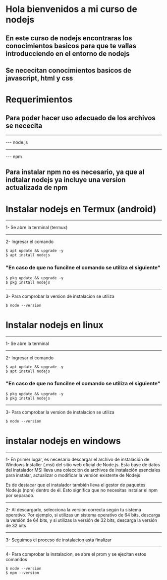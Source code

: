 # Hola bienvenidos a mi curso de nodejs

## En este curso de nodejs encontraras los conocimientos basicos para que te vallas introducciendo en el entorno de nodejs 

## Se nececitan conocimientos basicos de javascript, html y css 

# Requerimientos 

## Para poder hacer uso adecuado de los archivos se nececita 

***
--- node.js 
***
--- npm 

## Para instalar npm no es necesario, ya que al indtalar nodejs ya incluye una version actualizada de npm 

# Instalar nodejs en Termux (android)

***
1- Se abre la terminal (termux)
***
2- Ingresar el comando 
```
$ apt update && upgrade -y
$ apt install nodejs
```
### "En caso de que no funcilne el comando se utiliza el siguiente"
```
$ pkg update && upgrade -y
$ pkg install nodejs 
```
***
3- Para comprobar la version de instalacion se utiliza
```
$ node --version
```
# Instalar nodejs en linux 

***
1- Se abre la terminal 
***
2- Ingresar el comando 
```
$ apt update && upgrade -y
$ apt install nodejs
```
### "En caso de que no funcilne el comando se utiliza el siguiente"
```
$ pkg update && upgrade -y
$ pkg install nodejs 
```
***
3- Para comprobar la version de instalacion se utiliza
```
$ node --version
```
# instalar nodejs en windows 

***
1- En primer lugar, es necesario descargar el archivo de     instalación de Windows Installer (.msi) del sitio web oficial de Node.js. Esta base de datos del instalador MSI lleva una colección de archivos de instalación esenciales para instalar, actualizar o modificar la versión existente de Nodejs

Es de destacar que el instalador también lleva el gestor de paquetes Node.js (npm) dentro de él. Esto significa que no necesitas instalar el npm por separado.

***
2- Al descargarlo, selecciona la versión correcta según tu sistema operativo. Por ejemplo, si utilizas un sistema operativo de 64 bits, descarga la versión de 64 bits, y si utilizas la versión de 32 bits, descarga la versión de 32 bits

***
3- Seguimos el proceso de instalacion asta finalizar 
***
4- Para comprobar la instalacion, se abre el prom y se ejecitan estos comandos 
```
$ node --version
$ npm --version
```
